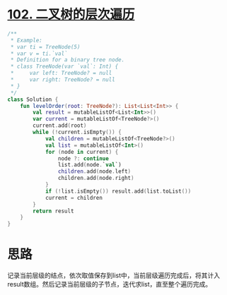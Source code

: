 # [102. 二叉树的层次遍历](https://leetcode-cn.com/problems/binary-tree-level-order-traversal/)

```kotlin
/**
 * Example:
 * var ti = TreeNode(5)
 * var v = ti.`val`
 * Definition for a binary tree node.
 * class TreeNode(var `val`: Int) {
 *     var left: TreeNode? = null
 *     var right: TreeNode? = null
 * }
 */
class Solution {
    fun levelOrder(root: TreeNode?): List<List<Int>> {
        val result = mutableListOf<List<Int>>()
        var current = mutableListOf<TreeNode?>()
        current.add(root)
        while (!current.isEmpty()) {
            val children = mutableListOf<TreeNode?>()
            val list = mutableListOf<Int>()
            for (node in current) {
                node ?: continue
                list.add(node.`val`)
                children.add(node.left)
                children.add(node.right)
            }
            if (!list.isEmpty()) result.add(list.toList())
            current = children
        }
        return result
    }
}
```

# 思路

记录当前层级的结点，依次取值保存到list中，当前层级遍历完成后，将其计入result数组。然后记录当前层级的子节点，迭代求list，直至整个遍历完成。